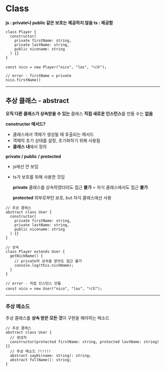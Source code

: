 # Class

**js : private나 public 같은 보호는 제공하지 않음
ts : 제공함**

```
class Player {
  constructor(
    private firstName: string,
    private lastName: string,
    public niconame: string
  ) {}
}

const nico = new Player("nico", "las", "니꼬");

// error - firstName = private
nico.firstName()
```

---

## 추상 클래스 - abstract

**오직 다른 클래스가 상속받을 수 있는** 클래스
**직접 새로운 인스턴스**를 만들 수는 **없음**

**constructor 메서드?**

- 클래스에서 객체가 생성될 때 호출되는 메서드
- 객체의 초기 상태를 설정, 초기화하기 위해 사용됨
- **클래스 내**에서 정의

**private / public / protected**

- js에선 안 보임
- ts가 보호를 위해 사용한 것임

  **private**
  클래스를 상속하였더라도 접근 **불가** = 자식 클래스에서도 접근 **불가**

  **protected**
  외부로부턴 보호, but 자식 클래스에선 사용

```
// 추상 클래스
abstract class User {
  constructor(
    private firstName: string,
    private lastName: string,
    public niconame: string
  ) {}
}

// 상속
class Player extends User {
  getNickName() {
    // private라 상속을 받아도 접근 불가
    console.log(this.nickName);
  }
}

// error - 직접 인스턴스 만듦
const nico = new User("nico", "las", "니꼬");
```

---

### 추상 메소드

추상 클래스를 **상속 받은 모든 것**이 구현을 해야하는 메소드

```
// 추상 클래스
abstract class User {
  // 생성자
  constructor(protected firstName: string, protected lastName: string) {}
  // 추상 메소드 !!!!!!
  abstract sayHi(name: string): string;
  abstract fullName(): string;
}
```
